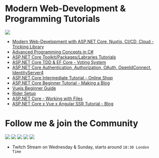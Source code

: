 # Modern Web-Development & Programming Tutorials

<a href="https://www.youtube.com/raw_coding">
    <img src="https://aw-test-bucket.eu-central-1.linodeobjects.com/github_img/youtube-banner">
</a>

- [Modern Web-Development with ASP.NET Core, Nuxtjs, CI/CD, Cloud - Tricking Library](https://www.youtube.com/playlist?list=PLOeFnOV9YBa4LslgNo31ukBrwpJTz7BzM)
- [Advanced Programming Concepts in C#](https://www.youtube.com/playlist?list=PLOeFnOV9YBa43HKvIhBUMK6UhSjP2kizx)
- [ASP.NET Core Toolkit/Packages/Labraries Tutorials](https://www.youtube.com/playlist?list=PLOeFnOV9YBa6x8xcHqi80QvR5crFojLcF)
- [ASP.NET Core TDD & EF Core - Voting System](https://www.youtube.com/playlist?list=PLOeFnOV9YBa6RxHlG61T8u0ApgPaelszF)
- [ASP.NET Core Authentication, Authorization, OAuth, OpenIdConnect, IdentityServer4](https://www.youtube.com/playlist?list=PLOeFnOV9YBa7dnrjpOG6lMpcyd7Wn7E8V)
- [ASP.NET Core Intermediate Tutorial - Online Shop](https://www.youtube.com/playlist?list=PLOeFnOV9YBa50nT3fEs0yzgMmK1MRKw3j)
- [ASP.NET Core Beginner Tutorial - Making a Blog](https://www.youtube.com/playlist?list=PLOeFnOV9YBa6dkT4-FxFXtS9Xr-mfE09y)
- [Vuejs Beginner Guide](https://www.youtube.com/playlist?list=PLOeFnOV9YBa6en9lpCqbFgrSR4fN67ka3)
- [Rider Setup](https://www.youtube.com/playlist?list=PLOeFnOV9YBa5fSGQNJ18nWMKEiwg1vns1)
- [ASP.NET Core - Working with Files](https://www.youtube.com/playlist?list=PLOeFnOV9YBa7hs4IXcDh8I20ySpic8-EE)
- [ASP.NET Core x Vue x Angular SSR Tutorial - Blog](https://www.youtube.com/playlist?list=PLOeFnOV9YBa5T83K_nthRgFn3qVoB12VZ)


# Follow me & join the Community

<a href="https://www.youtube.com/raw_coding"><img src="https://aw-test-bucket.eu-central-1.linodeobjects.com/github_img/youtube" ></a>
<a href="https://discord.gg/GeJ8vyy"><img src="https://aw-test-bucket.eu-central-1.linodeobjects.com/github_img/discord" ></a>
<a href="https://www.twitch.tv/raw_coding"><img src="https://aw-test-bucket.eu-central-1.linodeobjects.com/github_img/twitch" ></a>
<a href="https://twitter.com/anton_t0shik"><img src="https://aw-test-bucket.eu-central-1.linodeobjects.com/github_img/twitter" ></a>
<a href="https://instagram.com/anton_t0shik"><img src="https://aw-test-bucket.eu-central-1.linodeobjects.com/github_img/instagram" ></a>

- Twitch Stream on Wednesday & Sunday, starts around `18:30 London Time`
